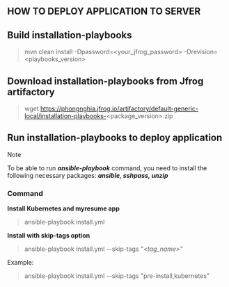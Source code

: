 HOW TO DEPLOY APPLICATION TO SERVER
---
## Build installation-playbooks
> mvn clean install -Dpassword=<your_jfrog_password> -Drevision=<playbooks_version>

## Download installation-playbooks from Jfrog artifactory
> wget https://phongnghia.jfrog.io/artifactory/default-generic-local/installation-playbooks-<package_version>.zip

## Run installation-playbooks to deploy application
> [!NOTE]
> To be able to run ***ansible-playbook*** command, you need to install the following necessary packages: ***ansible, sshpass, unzip***

### Command 
**Install Kubernetes and myresume app**
> ansible-playbook install.yml
>
**Install with skip-tags option**
> ansible-playbook install.yml --skip-tags "*<tag_name>*"
>
Example:
>ansible-playbook install.yml --skip-tags "pre-install,kubernetes"
